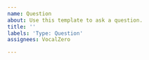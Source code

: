 ```yaml
---
name: Question
about: Use this template to ask a question.
title: ''
labels: 'Type: Question'
assignees: VocalZero

---
```



